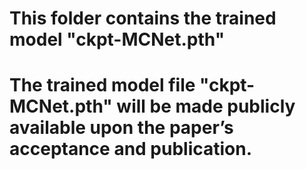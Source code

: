 
# This folder contains the trained model "ckpt-MCNet.pth"

# The trained model file "ckpt-MCNet.pth" will be made publicly available upon the paper’s acceptance and publication.
